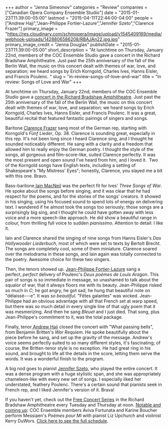 +++
author = "Jenna Simeonov"
categories = "Review"
companies = ["Canadian Opera Company Ensemble Studio"]
date = "2015-01-23T11:39:00-05:00"
lastmod = "2015-04-11T22:44:00-04:00"
people = ["Andrew Haji","Jean-Philippe Fortier-Lazure","Jennifer Szeto","Clarence Frazer"]
primary_image = "https://res.cloudinary.com/schmopera/image/upload/v1545409169/media/webhook-uploads/1428806586208/RBAJAn22.jpg.jpg"
primary_image_credit = "Jenna Douglas"
publishDate = "2015-01-23T11:39:00-05:00"
short_description = "At lunchtime on Thursday, January 22nd, members of the COC Ensemble Studio gave a concert in the Richard Bradshaw Amphitheatre. Just past the 25th anniversary of the fall of the Berlin Wall, the music on this concert dealt with themes of war, love, and separation; we heard songs by Erich Korngold, Charles Ives, Hanns Eisler, and Francis Poulenc. "
slug = "in-review-songs-of-love-and-war"
title = "In review: Songs of Love and War"
+++

<p>At lunchtime on Thursday, January 22nd, members of the COC Ensemble Studio gave a <a href="http://www.coc.ca/PerformancesAndTickets/FreeConcertSeries.aspx" target="_blank">concert in the Richard Bradshaw Amphitheatre</a>. Just past the 25th anniversary of the fall of the Berlin Wall, the music on this concert dealt with themes of war, love, and separation; we heard songs by Erich Korngold, Charles Ives, Hanns Eisler, and Francis Poulenc. It was a great, beautiful recital that featured fantastic pairings of singers and songs.</p><p>Baritone <a href="https://twitter.com/clarencefrazer" target="_blank">Clarence Frazer</a> sang most of the German rep, starting with Korngold's&nbsp;<em>Fünf Lieder</em>, Op. 38. Clarence is sounding great, especially in this rep. It's not been long since I heard Clarence sing, and I thought he sounded noticeably&nbsp;different. He sang with a clarity and a freedom that allowed him to really enjoy the German poetry. I thought the style of the songs, all gorgeous and film-score-like, suited Clarence perfectly. It was the most present and open sound I've heard from him, and I loved it. &nbsp;Two of the Korngold songs have English texts, including a setting of Shakespeare's "My Mistress' Eyes"; honestly, Clarence, you slayed me a bit with this one. Bravo.</p><p>Bass-baritone<a href="http://www.coc.ca/ExploreAndLearn/NewToOpera/OnlineLearningCentre/ParlandoTheCOCBlog.aspx?EntryID=25769" target="_blank"> Iain MacNeil</a> was the perfect fit for Ives'&nbsp;<em>Three Songs of War</em>. He spoke about the songs before singing, and it was clear that he had respect for the poems, and for the stories of the songs' creators. It showed in his singing, using his focused sound to&nbsp;spend lots of energy on delivering text. I wondered if he almost took the songs too seriously; those songs are a surprisingly big sing, and I thought he could have gotten away with less voice and a more speech-like approach. He did show a beautiful range in colour, from thrilling full voice to sudden <i>pianissimo</i>. Attention to detail: I like it.</p><p>Iain and Clarence shared the singing of nine songs from Hanns Eisler's <em>Das Hollywooder Liederbuch</em>,&nbsp;most of which were set to texts by Bertolt Brecht. The songs are completely cool, some of them miniature. Clarence soared over the melodrama in these songs, and Iain again was totally connected to the poetry. Awesome choice for these two singers.</p><p>Then, the tenors showed up. <a href="https://twitter.com/jfortierlazure" target="_blank">Jean-Philippe Fortier-Lazure</a> sang a perfect,&nbsp;<em>perfect</em>&nbsp;delivery of Poulenc's&nbsp;<em>Deux poèmes de Louis Aragon</em>. This pair of songs is so immediate in message, so unashamed to talk about the squalor of war, that it always floors me with its beauty. Jean-Philippe risked so much in&nbsp;<em>C</em>; he got angry, he got sad, he hung that beautiful note on "délaissé---e". It was&nbsp;<em>so beautiful</em>.&nbsp;"Fêtes galantes" was wicked. Jean-Philippe had an obvious advantage with all that French set at warp speed, but there was so much detail in every single line of that ugly poem that it was mesmerizing. And then he sang&nbsp;<em>Bleuet</em> and I just died. That song, plus Jean-Philippe's commitment to it, was the total package.</p><p>Finally, tenor<a href="http://www.andrewhaji.com/" target="_blank"> Andrew Haji</a> closed the concert with "What passing bells", from Benjamin Britten's&nbsp;<em>War Requiem</em>. He spoke beautifully about the piece&nbsp;before he sang, and set up the gravity of the message. Andrew's voice seems perfectly suited to so many different styles, it's fascinating; of course, the Britten-tenor style is no exception. He had great ring in his sound, and brought to life&nbsp;all the details in the score, letting them serve the words. It was a wonderful finish to the program.</p><p>A big nod goes to pianist <a href="https://twitter.com/szetojenn" target="_blank">Jennifer Szeto</a>, who played the entire concert. It was a dense program with a huge stylistic span, and she was appropriately chameleon-like with every new set of songs. I especially liked her understated, feathery Poulenc. There's a certain sound that pianists seek in French rep, and I liked Jennifer's version of it. Brava!</p><p>If you haven't yet, check out the <a href="http://www.coc.ca/PerformancesAndTickets/FreeConcertSeries.aspx" target="_blank">Free Concert Series</a> in the Richard Bradshaw Amphitheatre every Tuesday and Thursday at noon. <a href="http://www.coc.ca/PerformancesAndTickets/FreeConcertSeries/February.aspx" target="_blank">Notable and coming up</a>: COC Ensemble members Aviva Fortunata and Karine Boucher perform Messiaen's&nbsp;<em>Poèmes pour Mi</em> with pianist Liz Upchurch and violinist Kerry DuWors. <a href="http://files.coc.ca/pdfs/FreeConcertSeriesBrochure1415.pdf" target="_blank">Click here to see&nbsp;the full schedule</a>.</p>
